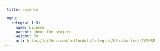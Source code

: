 ```yaml
---
 title: License

 menu:
   telegraf_1_3:
     name: License
     parent: about_the_project
     weight: 30
     url: https://github.com/influxdata/telegraf/blob/master/LICENSE
---
```

